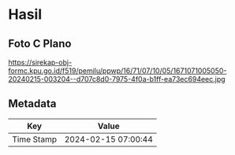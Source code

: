 # Hasil

## Foto C Plano

https://sirekap-obj-formc.kpu.go.id/f519/pemilu/ppwp/16/71/07/10/05/1671071005050-20240215-003204--d707c8d0-7975-4f0a-b1ff-ea73ec694eec.jpg


## Metadata

| Key        | Value               |
| ---------- | ------------------- |
| Time Stamp | 2024-02-15 07:00:44 |



